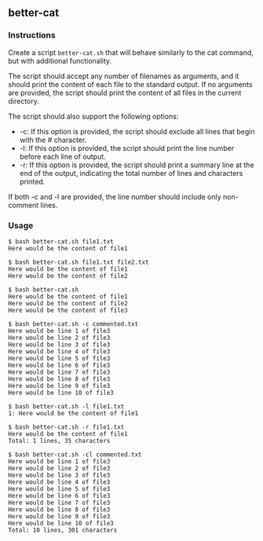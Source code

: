 ## better-cat

### Instructions

Create a script `better-cat.sh` that will behave similarly to the cat command, but with additional functionality.

The script should accept any number of filenames as arguments, and it should print the content of each file to the standard output. If no arguments are provided, the script should print the content of all files in the current directory.

The script should also support the following options:

- -c: If this option is provided, the script should exclude all lines that begin with the # character.
- -l: If this option is provided, the script should print the line number before each line of output.
- -r: If this option is provided, the script should print a summary line at the end of the output, indicating the total number of lines and characters printed.

If both -c and -l are provided, the line number should include only non-comment lines.

### Usage

```console
$ bash better-cat.sh file1.txt
Here would be the content of file1

$ bash better-cat.sh file1.txt file2.txt
Here would be the content of file1
Here would be the content of file2

$ bash better-cat.sh
Here would be the content of file1
Here would be the content of file2
Here would be the content of file3

$ bash better-cat.sh -c commented.txt
Here would be line 1 of file3
Here would be line 2 of file3
Here would be line 3 of file3
Here would be line 4 of file3
Here would be line 5 of file3
Here would be line 6 of file3
Here would be line 7 of file3
Here would be line 8 of file3
Here would be line 9 of file3
Here would be line 10 of file3

$ bash better-cat.sh -l file1.txt
1: Here would be the content of file1

$ bash better-cat.sh -r file1.txt
Here would be the content of file1
Total: 1 lines, 35 characters

$ bash better-cat.sh -cl commented.txt
Here would be line 1 of file3
Here would be line 2 of file3
Here would be line 3 of file3
Here would be line 4 of file3
Here would be line 5 of file3
Here would be line 6 of file3
Here would be line 7 of file3
Here would be line 8 of file3
Here would be line 9 of file3
Here would be line 10 of file3
Total: 10 lines, 301 characters

```
